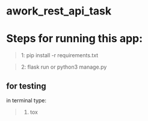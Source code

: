 # awork_rest_api_task


# Steps for running this app:

> 1: pip install -r requirements.txt

> 2: flask run or python3 manage.py

## for testing

in terminal type:

> 1. tox
